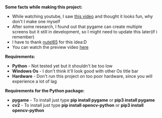 **Some facts while making this project:**
- While watching youtube, I saw [this video](https://www.youtube.com/watch?v=M-DUBjQPgTM&t=26s) and thought it looks fun, why don't I make one myself
- After some research, I found out that pygame can create multiple screens but it still in development, so I might need to update this later(if i remember)
- I have to thank [nutel65](https://github.com/nutel65) for this idea:D
- You can watch the preview video [here](https://www.youtube.com/watch?v=ySXmCEoWDsw)

**Requirements:**
- **Python** - Not tested yet but it shouldn't be too low
- **Windows Os** - I don't think it'll look good with other Os title bar
- **Hardware** - Don't run this project on too poor hardware, since you will experience a lot of lag

**Requirements for the Python package:**
- **pygame** - To install just type **pip install pygame** or **pip3 install pygame**
- **cv2** - To install just type **pip install opencv-python** or **pip3 install opencv-python**
